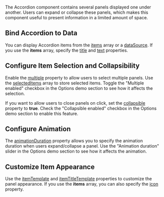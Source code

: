 The Accordion component contains several panels displayed one under another. Users can expand or collapse these panels, which makes this component useful to present information in a limited amount of space.

## Bind Accordion to Data

You can display Accordion items from the [items](/Documentation/ApiReference/UI_Components/dxAccordion/Configuration/items/) array or a [dataSource](/Documentation/ApiReference/UI_Components/dxAccordion/Configuration/#dataSource). If you use the **items** array, specify the [title](/Documentation/ApiReference/UI_Components/dxAccordion/Configuration/items/#title) and [text](/Documentation/ApiReference/UI_Components/dxAccordion/Configuration/items/#text) properties.

## Configure Item Selection and Collapsibility

Enable the [multiple](/Documentation/ApiReference/UI_Components/dxAccordion/Configuration/#multiple) property to allow users to select multiple panels. Use the [selectedItems](/Documentation/ApiReference/UI_Components/dxAccordion/Configuration/#selectedItems) array to store selected items. Toggle the "Multiple enabled" checkbox in the Options demo section to see how it affects the selection.

If you want to allow users to close panels on click, set the [collapsible](/Documentation/ApiReference/UI_Components/dxAccordion/Configuration/#collapsible) property to **true**. Check the "Collapsible enabled" checkbox in the Options demo section to enable this feature.

## Configure Animation

The [animationDuration](/Documentation/ApiReference/UI_Components/dxAccordion/Configuration/#animationDuration) property allows you to specify the animation duration when users expand/collapse a panel. Use the "Animation duration" slider in the Options demo section to see how it affects the animation.

## Customize Item Appearance

Use the [itemTemplate](/Documentation/ApiReference/UI_Components/dxAccordion/Configuration/#itemTemplate) and [itemTitleTemplate](/Documentation/ApiReference/UI_Components/dxAccordion/Configuration/#itemTitleTemplate) properties to customize the panel appearance. If you use the **items** array, you can also specify the [icon](/Documentation/ApiReference/UI_Components/dxAccordion/Configuration/items/#icon) property.